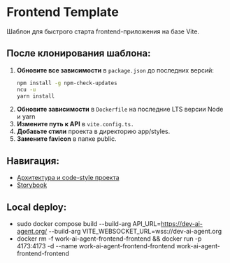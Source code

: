 # Frontend Template

Шаблон для быстрого старта frontend-приложения на базе Vite.

## После клонирования шаблона:
1. **Обновите все зависимости** в `package.json` до последних версий:
   ```bash
   npm install -g npm-check-updates
   ncu -u
   yarn install
2. **Обновите зависимости** в `Dockerfile` на последние LTS версии Node и yarn
2. **Измените путь к API** в `vite.config.ts.`
3. **Добавьте стили** проекта в директорию app/styles.
4. **Замените favicon** в папке public.

## Навигация:
- [Архитектура и code-style проекта](https://www.figma.com/design/tWmC20kw6gHZzKHB4uBFLP/Work-%7C-Presentations?node-id=0-1&t=1C6Wlr0E6U6tRZKX-1)
- [Storybook](docstorybook.md)

## Local deploy:
- sudo docker compose build --build-arg API_URL=https://dev-ai-agent.org/ --build-arg VITE_WEBSOCKET_URL=wss://dev-ai-agent.org
- docker rm -f work-ai-agent-frontend-frontend && docker run -p 4173:4173 -d --name work-ai-agent-frontend-frontend work-ai-agent-frontend-frontend
